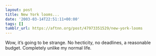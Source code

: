 ```yaml
---
layout: post
title: New York looms...
date: '2003-03-14T22:51:11+00:00'
tags: []
tumblr_url: https://aftnn.org/post/47973351529/new-york-looms
---
```

<p>Wow, it&rsquo;s going to be strange. No hecticity, no deadlines, a reasonable budget. Completely unlike my normal life.</p>
